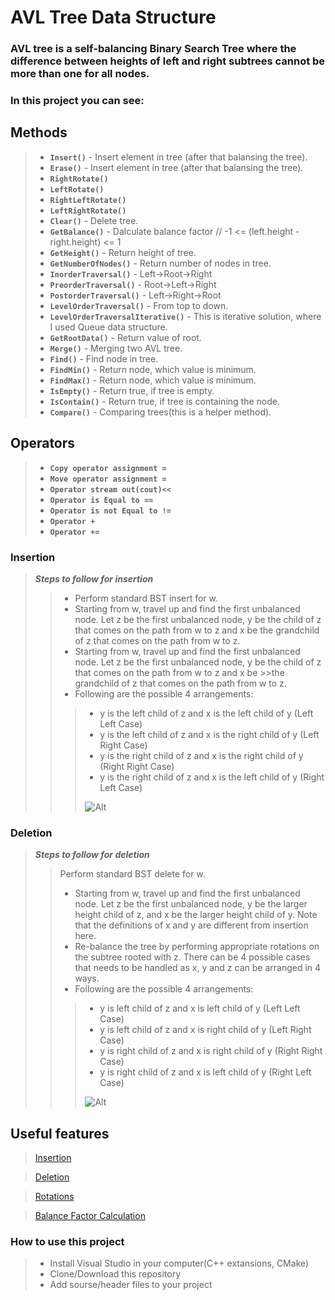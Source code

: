 # AVL Tree Data Structure
### AVL tree is a self-balancing Binary Search Tree where the difference between heights of left and right subtrees cannot be more than one for all nodes. 

### In this project you can see:

## **Methods**
 >- **`Insert()`** - Insert element in tree (after that balansing the tree). 
 >- **`Erase()`** - Insert element in tree (after that balansing the tree).
 >- **`RightRotate()`**
 >- **`LeftRotate()`** 
 >- **`RightLeftRotate()`**
 >- **`LeftRightRotate()`**
 >- **`Clear()`** - Delete tree.
 >- **`GetBalance()`** - Dalculate balance factor //   -1 <= (left.height - right.height) <= 1
 >- **`GetHeight()`** - Return height of tree.
 >- **`GetNumberOfNodes()`** - Return number of nodes in tree.
 >- **`InorderTraversal()`** - Left->Root->Right
 >- **`PreorderTraversal()`** - Root->Left->Right
 >- **`PostorderTraversal()`** - Left->Right->Root
 >- **`LevelOrderTraversal()`** - From top to down.
 >- **`LevelOrderTraversalIterative()`** - This is iterative solution, where I used Queue data structure.
 >- **`GetRootData()`** - Return value of root.
 >- **`Merge()`** - Merging two AVL tree.
 >- **`Find()`** - Find node in tree.
 >- **`FindMin()`** - Return node, which value is minimum.
 >- **`FindMax()`** - Return node, which value is minimum.
 >- **`IsEmpty()`** - Return true, if tree is empty.
 >- **`IsContain()`** - Return true, if tree is containing the node.
 >- **`Compare()`** - Comparing trees(this is a helper method).

## Operators
 >- **`Copy operator assignment =`**
 >- **`Move operator assignment =`**
 >- **`Operator stream out(cout)<<`**
 >- **`Operator is Equal to ==`**
 >- **`Operator is not Equal to !=`**
 >- **`Operator +`**
 >- **`Operator +=`**

### **Insertion**
>**_Steps to follow for insertion_**
>>- Perform standard BST insert for w. 
>>- Starting from w, travel up and find the first unbalanced node. Let z be the first unbalanced node, y be the child of z that comes on the path from w to z and x be the grandchild of z that comes on the path from w to z. 
>>- Starting from w, travel up and find the first unbalanced node. Let z be the first unbalanced node, y be the child of z that comes on the path from w to z and x be >>the grandchild of z that comes on the path from w to z. 
>>- Following are the possible 4 arrangements:
>>>- y is the left child of z and x is the left child of y (Left Left Case)  
>>>- y is the left child of z and x is the right child of y (Left Right Case) 
>>>- y is the right child of z and x is the right child of y (Right Right Case) 
>>>- y is the right child of z and x is the left child of y (Right Left Case)
>>>
>>>![Alt](https://i.ytimg.com/vi/_nyt5QYel3Q/maxresdefault.jpg)

### **Deletion**
>**_Steps to follow for deletion_**
>>Perform standard BST delete for w. 
>>- Starting from w, travel up and find the first unbalanced node. Let z be the first unbalanced node, y be the larger height child of z, and x be the larger height child of y. Note that the definitions of x and y are different from insertion here. 
>>- Re-balance the tree by performing appropriate rotations on the subtree rooted with z. There can be 4 possible cases that needs to be handled as x, y and z can be arranged in 4 ways. 
>>- Following are the possible 4 arrangements: 
>>>- y is left child of z and x is left child of y (Left Left Case) 
>>>- y is left child of z and x is right child of y (Left Right Case) 
>>>- y is right child of z and x is right child of y (Right Right Case) 
>>>- y is right child of z and x is left child of y (Right Left Case)
>>>
>>>![Alt](https://media.geeksforgeeks.org/wp-content/uploads/AVL_TREE_DELETION.jpg)

## Useful features
> [Insertion](https://www.geeksforgeeks.org/avl-tree-set-1-insertion/)

> [Deletion](https://www.geeksforgeeks.org/avl-tree-set-2-deletion/)

> [Rotations](https://www.tutorialspoint.com/data_structures_algorithms/avl_tree_algorithm.htm)

> [Balance Factor Calculation](https://programmerbay.com/avl-tree-a-height-balancing-bst/)

### How to use this project
>- Install Visual Studio in your computer(C++ extansions, CMake) 
>- Clone/Download this repository 
>- Add sourse/header files to your project
